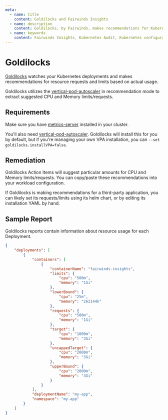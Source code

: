 ```yaml
---
meta:
  - name: title
    content: Goldilocks and Fairwinds Insights
  - name: description
    content: Goldilocks, by Fairwinds, makes recommendations for Kubernetes resource requests and limits based on actual usage. Fairwinds Insights integrates Goldilocks
  - name: keywords
    content: Fairwinds Insights, Kubernetes Audit, Kubernetes configuration validation, Goldilocks, open source
---
```


# Goldilocks
[Goldilocks](https://github.com/FairwindsOps/goldilocks/) watches your Kubernetes
deployments and makes recommendations for resource requests and limits
based on actual usage.

Goldilocks utilizes the
[vertical-pod-autoscaler](https://github.com/kubernetes/autoscaler/tree/master/vertical-pod-autoscaler)
in recommendation mode to extract suggested CPU and Memory limits/requests.

## Requirements
Make sure you have
[metrics-server](https://github.com/kubernetes-sigs/metrics-server)
installed in your cluster.

You'll also need
[vertical-pod-autoscaler](https://github.com/kubernetes/autoscaler/tree/master/vertical-pod-autoscaler).
Goldilocks will install this for you by default, but if you're managing
your own VPA installation, you can `--set goldilocks.installVPA=false`.

## Remediation

Goldilocks Action Items will suggest particular amounts for CPU and Memory limits/requests.
You can copy/paste these recommendations into your workload configuration.

If Goldilocks is making recommendations for a third-party application, you can likely set
its requests/limits using its helm chart, or by editing its installation YAML by hand.

## Sample Report 

Goldilocks reports contain information about resource usage for each Deployment.
```json
{
    "deployments": [
        {
            "containers": [
                {
                    "containerName": "fairwinds-insights",
                    "limits": {
                        "cpu": "500m",
                        "memory": "1Gi"
                    },
                    "lowerBound": {
                        "cpu": "25m",
                        "memory": "262144k"
                    },
                    "requests": {
                        "cpu": "500m",
                        "memory": "1Gi"
                    },
                    "target": {
                        "cpu": "1000m",
                        "memory": "3Gi"
                    },
                    "uncappedTarget": {
                        "cpu": "2000m",
                        "memory": "3Gi"
                    },
                    "upperBound": {
                        "cpu": "2000m",
                        "memory": "3Gi"
                    }
                }
            ],
            "deploymentName": "my-app",
            "namespace": "my-app"
        }
    ]
}
```
